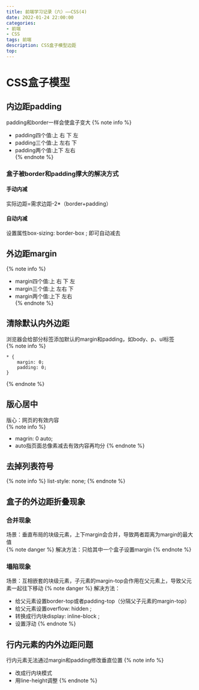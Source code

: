 ```yaml
---
title: 前端学习记录（六）——CSS(4)
date: 2022-01-24 22:00:00
categories: 
- 前端
- CSS
tags: 前端
description: CSS盒子模型边距
top:  
---
```

# CSS盒子模型
## 内边距padding
padding和border一样会使盒子变大 
{% note info %} 
- padding四个值:上 右 下 左
- padding三个值:上 左右 下
- padding两个值:上下 左右  
{% endnote %} 

### 盒子被border和padding撑大的解决方式
#### 手动内减
实际边距=需求边距-2*（border+padding）  
#### 自动内减
设置属性box-sizing: border-box ; 即可自动减去

## 外边距margin
{% note info %} 
- margin四个值:上 右 下 左
- margin三个值:上 左右 下
- margin两个值:上下 左右  
{% endnote %} 

## 清除默认内外边距
浏览器会给部分标签添加默认的margin和padding，如body、p、ul标签  
{% note info %} 
```
* {
    margin: 0;
    padding: 0;
}
```
{% endnote %} 

## 版心居中
版心：网页的有效内容  
{% note info %} 
- magrin: 0 auto;
- auto指页面总像素减去有效内容再均分
{% endnote %} 

## 去掉列表符号
{% note info %} 
list-style: none;
{% endnote %} 

## 盒子的外边距折叠现象
### 合并现象
场景：垂直布局的块级元素，上下margin会合并，导致两者距离为margin的最大值  
{% note danger %} 
解决方法：只给其中一个盒子设置margin
{% endnote %} 
### 塌陷现象
场景：互相嵌套的块级元素，子元素的margin-top会作用在父元素上，导致父元素一起往下移动
{% note danger %} 
解决方法：
- 给父元素设置border-top或者padding-top（分隔父子元素的margin-top）
- 给父元素设置overflow: hidden ;
- 转换成行内块display: inline-block ;
- 设置浮动
{% endnote %} 

## 行内元素的内外边距问题
行内元素无法通过margin和padding修改垂直位置
{% note info %}   
- 改成行内块模式
- 用line-height调整
{% endnote %} 